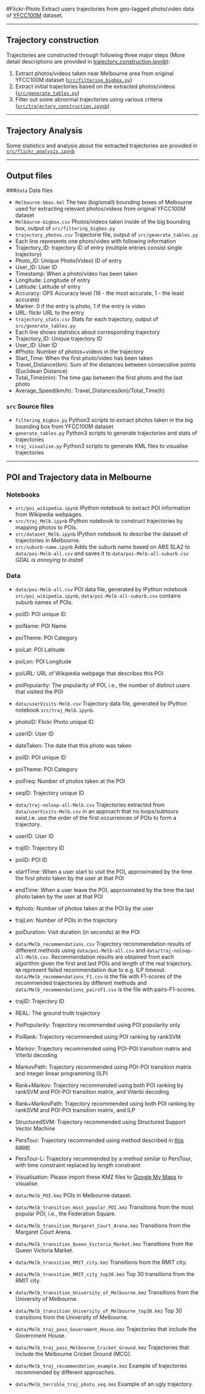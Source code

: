 #Flickr-Photo
Extract users trajectories from geo-tagged photo/video data of [YFCC100M](https://webscope.sandbox.yahoo.com/catalog.php?datatype=i&did=67) dataset.

--------------------
## Trajectory construction

Trajectories are constructed through following three major steps (More detail descriptions are provided in [trajectory_construction.ipynb](https://github.com/arongdari/flickr-photo/blob/master/src/trajectory_construction.ipynb)):

1. Extract photos/videos taken near Melbourne area from original YFCC100M dataset ([`src/filtering_bigbox.py`](https://github.com/arongdari/flickr-photo/blob/master/src/filtering_bigbox.py))
2. Extract initial trajectories based on the extracted photos/videos ([`src/generate_tables.py`](https://github.com/arongdari/flickr-photo/blob/master/src/generate_tables.py))
3. Filter out some abnormal trajectories using various criteria ([`src/trajectory_construction.ipynb`](https://github.com/arongdari/flickr-photo/blob/master/src/trajectory_construction.ipynb))

--------------------
## Trajectory Analysis

Some statistics and analysis about the extracted trajectories are provided in [`src/flickr_analysis.ipynb`](https://github.com/arongdari/flickr-photo/blob/master/src/flickr_analysis.ipynb)

--------------------
## Output files
###```data``` Data files
 * ```Melbourne-bbox.kml```   The two (big/small) bounding boxes of Melbourne used for extracting relevant photos/videos from original YFCC100M dataset
 * ```Melbourne-bigbox.csv```   Photos/videos taken inside of the big bounding box, output of ```src/filtering_bigbox.py```
 * ```trajectory_photos.csv```  Trajectorie file, output of ```src/generate_tables.py```
  * Each line represents one photo/video with following information
  * Trajectory_ID: trajectory ID of entry (multiple entries consist single trajectory)
  * Photo_ID: Unique Photo(Video) ID of entry
  * User_ID: User ID
  * Timestamp: When a photo/video has been taken
  * Longitude: Longitude of entry
  * Latitude: Latitude of entry
  * Accuracy: GPS Accuracy level (16 - the most accurate, 1 - the least accurate)
  * Marker: 0 if the entry is photo, 1 if the entry is video
  * URL: flickr URL to the entry
 * ```trajectory_stats.csv```  Stats for each trajectory, output of ```src/generate_tables.py```
  * Each line shows statistics about corresponding trajectory
  * Trajectory_ID: Unique trajectory ID
  * User_ID: User ID
  * #Photo: Number of photos+videos in the trajectory
  * Start_Time: When the first photo/video has been taken
  * Travel_Distance(km): Sum of the distances between consecutive points (Euclidean Distance)
  * Total_Time(min): The time gap between the first photo and the last photo
  * Average_Speed(km/h): Travel_Distances(km)/Total_Time(h)

### ```src``` Source files
 * ```filtering_bigbox.py```  Python3 scripts to extract photos taken in the big bounding box from YFCC100M dataset
 * ```generate_tables.py```  Python3 scripts to generate trajectories and stats of trajectories
 * ```traj_visualise.py```   Python3 scripts to generate KML files to visualise trajectories

-----------------------
## POI and Trajectory data in Melbourne

### Notebooks
 * ```src/poi_wikipedia.ipynb``` IPython notebook to extract POI information from Wikipedia webpages.
 * ```src/traj_Melb.ipynb```     IPython notebook to construct trajectories by mapping photos to POIs.
 * ```src/dataset_Melb.ipynb```  IPython notebook to describe the dataset of trajectories in Melbourne.
 * ```src/suburb-name.ipynb```   Adds the suburb name based on ABS SLA2 to ```data/poi-Melb-all.csv``` and saves it to ```data/poi-Melb-all-suburb.csv``` *GDAL is annoying to install*

### Data
 * ```data/poi-Melb-all.csv``` POI data file, generated by IPython notebook ```src/poi_wikipedia.ipynb```, ```data/poi-Melb-all-suburb.csv``` contains suburb names of POIs.
  * poiID: POI unique ID
  * poiName: POI Name
  * poiTheme: POI Category
  * poiLat: POI Latitude
  * poiLon: POI Longitude
  * poiURL: URL of Wikipedia webpage that describes this POI
  * poiPopularity: The popularity of POI, i.e., the number of distinct users that visited the POI

 * ```data/userVisits-Melb.csv``` Trajectory data file, generated by IPython notebook ```src/traj_Melb.ipynb```.
  * photoID: Flickr Photo unique ID
  * userID: User ID
  * dateTaken: The date that this photo was taken
  * poiID: POI unique ID
  * poiTheme: POI Category
  * poiFreq: Number of photos taken at the POI
  * seqID: Trajectory unique ID

 * ```data/traj-noloop-all-Melb.csv``` Trajectories extracted from ```data/userVisits-Melb.csv``` in an approach that no loops/subtours exist,i.e. use the order of the first occurrences of POIs to form a trajectory.
  * userID: User ID
  * trajID: Trajectory ID
  * poiID: POI ID
  * startTime: When a user start to visit the POI, approximated by the time the first photo taken by the user at that POI
  * endTime: When a user leave the POI, approximated by the time the last photo taken by the user at that POI
  * #photo: Number of photos taken at the POI by the user
  * trajLen: Number of POIs in the trajectory
  * poiDuration: Visit duration (in seconds) at the POI

 * ```data/Melb_recommendations.csv``` Trajectory recommendation results of different methods using ```data/poi-Melb-all.csv``` and ```data/traj-noloop-all-Melb.csv```. Recommendation results are obtained from each algorithm given the first and last POIs and length of the real trajectory. ```NA``` represent failed recommendation due to e.g. ILP timeout. ```data/Melb_recommendations_F1.csv``` is the file with F1-scores of the recommended trajectories by different methods and ```data/Melb_recommendations_pairsF1.csv``` is the file with pairs-F1-scores.
  * trajID: Trajectory ID
  * REAL: The ground truth trajectory
  * PoiPopularity: Trajectory recommended using POI popularity only
  * PoiRank: Trajectory recommended using POI ranking by rankSVM
  * Markov: Trajectory recommended using POI-POI transition matrix and Viterbi decoding
  * MarkovPath: Trajectory recommended using POI-POI transition matrix and integer linear programming (ILP)
  * Rank+Markov: Trajectory recommended using both POI ranking by rankSVM and POI-POI transition matrix, and Viterbi decoding
  * Rank+MarkovPath: Trajectory recommended using both POI ranking by rankSVM and POI-POI transition matrix, and ILP 
  * StructuredSVM: Trajectory recommended using Structured Support Vector Machine
  * PersTour: Trajectory recommended using method described in [this paper](https://www.nicta.com.au/pub-download/full/8557/)
  * PersTour-L: Trajectory recommended by a method similar to PersTour, with time constraint replaced by length constraint

 * Visualisation: Please import these KMZ files to [Google My Maps](https://www.google.com/mymaps) to visualise.
  * ```data/Melb_POI.kmz``` POIs in Melbourne dataset.
  * ```data/Melb_transition_most_popular_POI.kmz``` Transitions from the most popular POI, i.e., the Federation Square.
  * ```data/Melb_transition_Margaret_Court_Arena.kmz``` Transitions from the Margaret Court Arena.
  * ```data/Melb_transition_Queen_Victoria_Market.kmz``` Transitions from the Queen Victoria Market.
  * ```data/Melb_transition_RMIT_city.kmz``` Transitions from the RMIT city.
  * ```data/Melb_transition_RMIT_city_top30.kmz``` Top 30 transitions from the RMIT city.
  * ```data/Melb_transition_University_of_Melbourne.kmz``` Transitions from the University of Melbourne.
  * ```data/Melb_transition_University_of_Melbourne_top30.kmz``` Top 30 transitions from the University of Melbourne.
  * ```data/Melb_traj_pass_Government_House.kmz``` Trajectories that include the Government House.
  * ```data/Melb_traj_pass_Melbourne_Cricket_Ground.kmz``` Trajectories that include the Melbourne Cricket Ground (MCG).
  * ```data/Melb_traj_recommendation_example.kmz``` Example of trajectories recommended by different approaches.
  * ```data/Melb_terrible_traj_photo_seq.kmz``` Example of an ugly trajectory.
